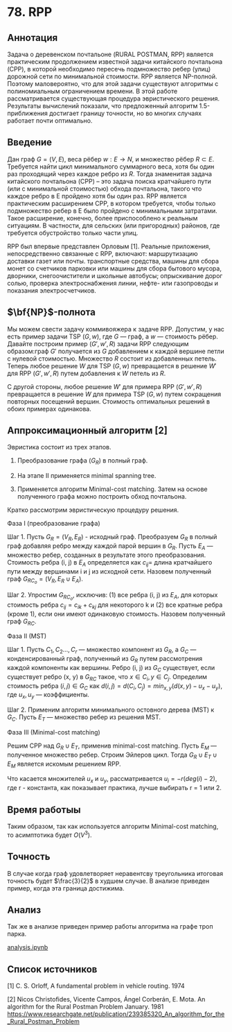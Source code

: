 # 78. RPP

## Аннотация

Задача о деревенском почтальоне (RURAL POSTMAN, RPP) является практическим продолжением известной задачи китайского почтальона (CPP), в которой необходимо пересечь подмножество ребер (улиц) дорожной сети
по минимальной стоимости. RPP является NP-полной. Поэтому маловероятно, что для этой задачи существуют алгоритмы с полиномиальным ограничением времени. В этой работе рассматривается существующая процедура эвристического решения. Результаты вычислений показали, что предложенный алгоритм 1.5-приближения достигает границу точности, но во многих случаях работает почти оптимально.

## Введение

Дан граф $G=(V,E)$, веса рёбер $w:E \rightarrow N$, и множество рёбер $R \subset E$. Требуется найти цикл минимального суммарного веса, хотя бы один раз проходящий через каждое ребро из $R$. Тогда
знаменитая задача китайского почтальона (CPP) – это задача поиска кратчайшего пути (или с минимальной стоимостью)
обхода почтальона, такого что каждое ребро в E пройдено хотя бы один раз. RPP
является практическим расширением CPP, в котором требуется, чтобы только подмножество ребер в E было
пройдено с минимальными затратами. Такое расширение, конечно, более приспособлено к реальным ситуациям.
В частности, для сельских (или пригородных) районов, где требуется обустройство только части улиц.

RPP был впервые представлен Орловым [1].
Реальные приложения, непосредственно связанные с RPP, включают: маршрутизацию доставки газет или почты.
транспортные средства, машины для сбора монет со счетчиков парковки или машины для сбора бытового мусора, дворники,
снегоочистители и школьные автобусы; опрыскивание дорог солью, проверка электроснабжения
линии, нефте- или газопроводы и показания электросчетчиков.

## $\bf{NP}$-полнота

Мы можем свести задачу коммивояжера к задаче RPP. Допустим, у нас есть пример задачи TSP $(G,w)$, где $G$ — граф, а $w$ — стоимость рёбер. Давайте построим пример $(G', w', R)$ задачи RPP следующим образом:граф $G'$ получается из $G$ добавлением к каждой вершине петли с нулевой стоимостью. Множество $R$ состоит из добавленных петель. Теперь любое решение $W$ для TSP $(G, w)$ превращается в решение $W'$ для RPP $(G', w', R)$ путем добавления к $W$ петель из $R$. 

С другой стороны, любое решение $W'$ для примера RPP $(G', w', R)$ превращается в решение $W$ для примера TSP $(G, w)$ путем сокращения повторных посещений вершин. Стоимость оптимальных решений в обоих примерах одинакова.

## Аппроксимационный алгоритм [2]

Эвристика состоит из трех этапов.
1. Преобразование графа ($G_R$) в полный граф.

2. На этапе II применяется minimal spanning tree.

3. Применяется алгоритм Minimal-cost matching. Затем на основе полученного графа можно построить обход почтальона.

Кратко рассмотрим эвристическую процедуру решения.

Фаза I (преобразование графа)

Шаг 1. Пусть $G_R=(V_R, E_R)$ - исходный граф. Преобразуем $G_R$ в полный граф
добавляя ребро между каждой парой вершин в $G_R$. Пусть $E_A$ — множество ребер, созданных в результате этого преобразования. Стоимость ребра (i, j)
в $E_A$ определяется как $c_{ij} =$ длина кратчайшего пути между вершинами i и j
из исходной сети. Назовем полученный граф $G_{RC_o} = (V_R, E_R \cup E_A)$.

Шаг 2. Упростим $G_{RC_o}$, исключив: (1) все ребра (i, j) из $E_A$, для которых стоимость ребра $c_{ij} = с_{ik} + с_{kj}$ для некоторого k и (2) все кратные ребра (кроме 1), если они имеют одинаковую стоимость. Назовем полученный граф $G_{RC}$.

Фаза II (MST)

Шаг 1. Пусть ${C_1, C_2 ..., C_r}$ — множество компонент из $G_R$, а $G_C$ — конденсированный граф, полученный из $G_R$ путем рассмотрения каждой компоненты как вершины. Ребро (i, j) из $G_C$ существует, если существует ребро (х, у) в $G_{RC}$ такое, что $х \in С_i, у \in C_j$. Определим стоимость ребра $(i, j) \in G_C$ как $d(i, j)= d(C_i, C_j)= min_{x,y} { (d(x, y) - u_x - u_y)}$, где
$u_x, u_y$ — коэффициенты.
    
Шаг 2. Применим алгоритм минимального остовного дерева (MST) к $G_C$. Пусть $E_T$ — множество ребер из решения MST.

Фаза III (Minimal-cost matching)

Решим CPP над $G_R \cup E_T$, применив minimal-cost matching. Пусть $E_M$ — полученное множество ребер.  Строим Эйлеров цикл. Тогда $G_R \cup E_T \cup E_M$ является искомым решением RPP.

Что касается множителей $u_x$ и $u_y$, рассматривается $u_i = -r(deg(i)-2)$, где r - константа, как показывает практика, лучше выбирать r = 1 или 2.

## Время работыы

Таким образом, так как используется алгоритм Minimal-cost matching, то асимптотика будет $O(V^3)$.

## Точность

В случае когда граф удовлетворяет неравентсву треугольника итоговая точность будет $\frac{3}{2}$ в худшем случае. В анализе приведен пример, когда эта граница достижима.

## Анализ

Так же в анализе приведен пример работы алгоритма на графе троп парка.

[analysis.ipynb](analysis.ipynb)


## Список источников

[1] C. S. Orloff, A fundamental problem in vehicle routing. 1974

[2] Nicos Christofides, Vicente Campos, Ángel Corberán, E. Mota. An algorithm for the Rural Postman Problem
January. 1981  https://www.researchgate.net/publication/239385320_An_algorithm_for_the_Rural_Postman_Problem
